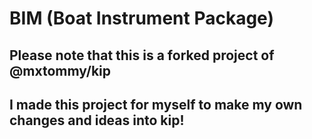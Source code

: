 # BIM (Boat Instrument Package)

## Please note that this is a forked project of @mxtommy/kip

## I made this project for myself to make my own changes and ideas into kip!
